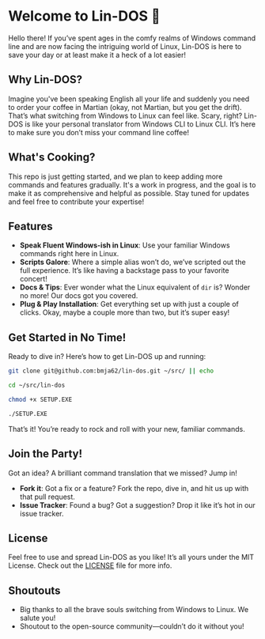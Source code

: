 # Welcome to Lin-DOS 🚀

Hello there! If you’ve spent ages in the comfy realms of Windows command line and are now facing the intriguing world of Linux, Lin-DOS is here to save your day or at least make it a heck of a lot easier!

## Why Lin-DOS?

Imagine you've been speaking English all your life and suddenly you need to order your coffee in Martian (okay, not Martian, but you get the drift). 
That’s what switching from Windows to Linux can feel like. Scary, right? Lin-DOS is like your personal translator from Windows CLI to Linux CLI. It’s here to make sure you don’t miss your command line coffee!

## What's Cooking?
This repo is just getting started, and we plan to keep adding more commands and features gradually. 
It's a work in progress, and the goal is to make it as comprehensive and helpful as possible. Stay tuned for updates and feel free to contribute your expertise!

## Features

- **Speak Fluent Windows-ish in Linux**: Use your familiar Windows commands right here in Linux.
- **Scripts Galore**: Where a simple alias won’t do, we’ve scripted out the full experience. It’s like having a backstage pass to your favorite concert!
- **Docs & Tips**: Ever wonder what the Linux equivalent of `dir` is? Wonder no more! Our docs got you covered.
- **Plug & Play Installation**: Get everything set up with just a couple of clicks. Okay, maybe a couple more than two, but it’s super easy!

## Get Started in No Time!

Ready to dive in? Here’s how to get Lin-DOS up and running:

```bash
git clone git@github.com:bmja62/lin-dos.git ~/src/ || echo

cd ~/src/lin-dos

chmod +x SETUP.EXE

./SETUP.EXE
```

That’s it! You’re ready to rock and roll with your new, familiar commands.

## Join the Party!

Got an idea? A brilliant command translation that we missed? Jump in!

- **Fork it**: Got a fix or a feature? Fork the repo, dive in, and hit us up with that pull request.
- **Issue Tracker**: Found a bug? Got a suggestion? Drop it like it’s hot in our issue tracker.

## License

Feel free to use and spread Lin-DOS as you like! It’s all yours under the MIT License. Check out the [LICENSE](LICENSE) file for more info.

## Shoutouts

- Big thanks to all the brave souls switching from Windows to Linux. We salute you!
- Shoutout to the open-source community—couldn’t do it without you!
